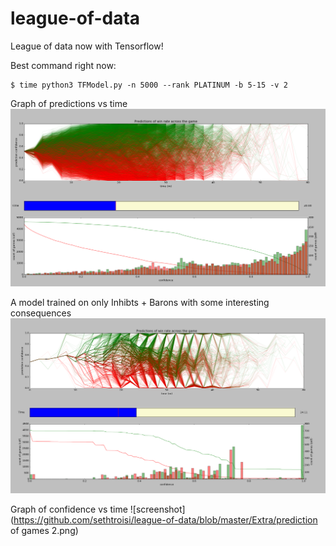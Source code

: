 # league-of-data
League of data now with Tensorflow!

Best command right now:

```
$ time python3 TFModel.py -n 5000 --rank PLATINUM -b 5-15 -v 2
```

Graph of predictions vs time
![screenshot](https://github.com/sethtroisi/league-of-data/blob/master/Extra/tensorflow-not-messedup-training.png)

A model trained on only Inhibts + Barons with some interesting consequences
![screenshot](https://github.com/sethtroisi/league-of-data/blob/master/Extra/tensorflow-nn-per-block.png)

Graph of confidence vs time
![screenshot](https://github.com/sethtroisi/league-of-data/blob/master/Extra/prediction of games 2.png)
